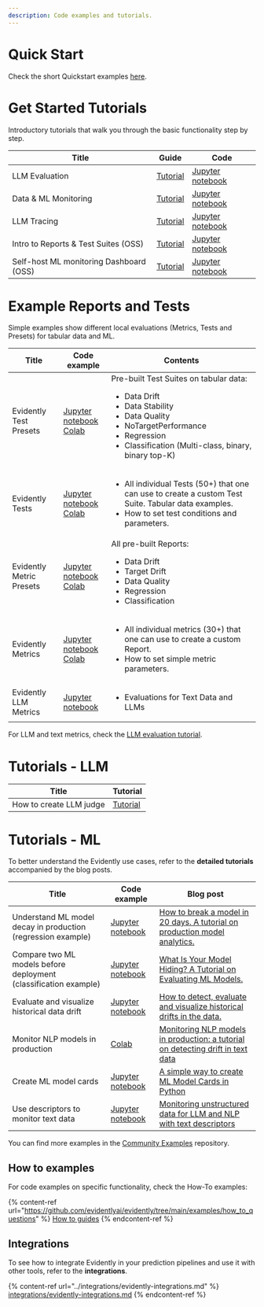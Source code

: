 ```yaml
---
description: Code examples and tutorials.
---
```


# Quick Start

Check the short Quickstart examples [here](/get-started/README.MD).

# Get Started Tutorials

Introductory tutorials that walk you through the basic functionality step by step.

Title| Guide | Code
-- | -- | --
LLM Evaluation | [Tutorial](tutorial-llm.md) | [Jupyter notebook](https://github.com/evidentlyai/evidently/blob/main/examples/sample_notebooks/llm_evaluation_tutorial.ipynb)
Data & ML Monitoring | [Tutorial](tutorial-cloud.md) | [Jupyter notebook](https://github.com/evidentlyai/evidently/blob/main/examples/sample_notebooks/data_and_ml_monitoring_tutorial.ipynb)
LLM Tracing| [Tutorial](tracing.md) | [Jupyter notebook](https://github.com/evidentlyai/evidently/blob/main/examples/sample_notebooks/llm_tracing_tutorial.ipynb) 
Intro to Reports & Test Suites (OSS) | [Tutorial](tutorial_reports_tests.md) | [Jupyter notebook](https://github.com/evidentlyai/evidently/blob/main/examples/sample_notebooks/getting_started_tutorial.ipynb)
Self-host ML monitoring Dashboard (OSS)| [Tutorial](https://docs.evidentlyai.com/get-started/tutorial-monitoring) | [Jupyter notebook](https://github.com/evidentlyai/evidently/blob/main/examples/sample_notebooks/get_started_monitoring.py)

# Example Reports and Tests 

Simple examples show different local evaluations (Metrics, Tests and Presets) for tabular data and ML. 

Title| Code example | Contents
-- | -- | --
Evidently Test Presets| [Jupyter notebook](https://github.com/evidentlyai/evidently/blob/main/examples/sample_notebooks/evidently_test_presets.ipynb)<br> [Colab](https://colab.research.google.com/drive/15YIqTWbjzGHRIvxrP7HxwtvBCFgbNIps)| Pre-built Test Suites on tabular data: <ul><li>Data Drift</li><li>Data Stability</li><li> Data Quality</li><li>NoTargetPerformance</li><li>Regression</li><li>Classification (Multi-class, binary, binary top-K)</li></ul>    
Evidently Tests| [Jupyter notebook](https://github.com/evidentlyai/evidently/blob/main/examples/sample_notebooks/evidently_tests.ipynb) <br> [Colab](https://colab.research.google.com/drive/1p9bgJZDcr_NS5IKVNvlxzswn6er9-abl) | <ul><li>All individual Tests (50+) that one can use to create a custom Test Suite. Tabular data examples.</li><li>How to set test conditions and parameters.</li></ul>
Evidently Metric Presets| [Jupyter notebook](https://github.com/evidentlyai/evidently/blob/main/examples/sample_notebooks/evidently_metric_presets.ipynb) <br> [Colab](https://colab.research.google.com/drive/1-0-itoET4dQHo8dcoC0fKZ5VhugliLxj) | All pre-built Reports: <ul><li>Data Drift</li><li>Target Drift</li><li>Data Quality</li><li>Regression</li><li>Classification</li></ul>     
Evidently Metrics| [Jupyter notebook](https://github.com/evidentlyai/evidently/blob/main/examples/sample_notebooks/evidently_metrics.ipynb) <br> [Colab](https://colab.research.google.com/drive/1c7HQz920Q-BPazDOujL4PgckuKIzFebn) | <ul><li>All individual metrics (30+) that one can use to create a custom Report.</li><li>How to set simple metric parameters.</li></ul>
Evidently LLM Metrics| [Jupyter notebook](https://github.com/evidentlyai/evidently/blob/main/examples/how_to_questions/how_to_evaluate_llm_with_text_descriptors.ipynb) | <ul><li>Evaluations for Text Data and LLMs</li></ul>

For LLM and text metrics, check the [LLM evaluation tutorial](tutorial-llm.md). 

# Tutorials - LLM

Title | Tutorial
--- | --- 
How to create LLM judge | [Tutorial](cookbook_llm_judge.md)

# Tutorials - ML

To better understand the Evidently use cases, refer to the **detailed tutorials** accompanied by the blog posts.

Title | Code example | Blog post 
--- | --- | --- 
Understand ML model decay in production (regression example) | [Jupyter notebook](../../../examples/data_stories/bicycle_demand_monitoring.ipynb) | [How to break a model in 20 days. A tutorial on production model analytics.](https://evidentlyai.com/blog/tutorial-1-model-analytics-in-production) 
Compare two ML models before deployment (classification example) | [Jupyter notebook](../../../examples/data_stories/ibm_hr_attrition_model_validation.ipynb) | [What Is Your Model Hiding? A Tutorial on Evaluating ML Models.](https://evidentlyai.com/blog/tutorial-2-model-evaluation-hr-attrition) 
Evaluate and visualize historical data drift | [Jupyter notebook](../../../examples/integrations/mlflow_logging/historical_drift_visualization.ipynb) | [How to detect, evaluate and visualize historical drifts in the data.](https://evidentlyai.com/blog/tutorial-3-historical-data-drift) 
Monitor NLP models in production | [Colab](https://colab.research.google.com/drive/15ON-Ub_1QUYkDbdLpyt-XyEx34MD28E1) | [Monitoring NLP models in production: a tutorial on detecting drift in text data](https://www.evidentlyai.com/blog/tutorial-detecting-drift-in-text-data) 
Create ML model cards |[Jupyter notebook](https://github.com/evidentlyai/community-examples/tree/main/tutorials/How_to_create_an_ML_model_card.ipynb) | [A simple way to create ML Model Cards in Python](https://www.evidentlyai.com/blog/ml-model-card-tutorial) 
Use descriptors to monitor text data | [Jupyter notebook](https://github.com/evidentlyai/community-examples/tree/main/tutorials/How_to_add_a_custom_text_descriptor.ipynb) | [Monitoring unstructured data for LLM and NLP with text descriptors](https://www.evidentlyai.com/blog/unstructured-data-monitoring)|  

You can find more examples in the [Community Examples](https://github.com/evidentlyai/community-examples) repository. 

## How to examples

For code examples on specific functionality, check the How-To examples:

{% content-ref url="https://github.com/evidentlyai/evidently/tree/main/examples/how_to_questions" %}
[How to guides]([../how-to-guides/README.md](https://github.com/evidentlyai/evidently/tree/main/examples/how_to_questions))
{% endcontent-ref %}

## Integrations

To see how to integrate Evidently in your prediction pipelines and use it with other tools, refer to the **integrations**.

{% content-ref url="../integrations/evidently-integrations.md" %}
[integrations/evidently-integrations.md](../integrations/evidently-integrations.md)
{% endcontent-ref %}
